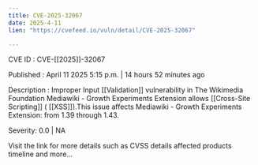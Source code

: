 ```yaml
---
title: CVE-2025-32067
date: 2025-4-11
lien: "https://cvefeed.io/vuln/detail/CVE-2025-32067"

---
```


CVE ID : CVE-[[2025]]-32067

Published :  April 11
2025
5:15 p.m. | 14 hours
52 minutes ago

Description : Improper Input  [[Validation]] vulnerability in The Wikimedia Foundation Mediawiki - Growth Experiments Extension allows  [[Cross-Site Scripting]] ( [[XSS]]).This issue affects Mediawiki - Growth Experiments Extension: from 1.39 through 1.43.

Severity: 0.0 | NA

Visit the link for more details
such as CVSS details
affected products
timeline
and more...
